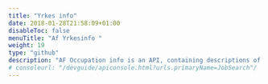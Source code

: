 ```yaml
---
title: "Yrkes info"
date: 2018-01-28T21:58:09+01:00
disableToc: false
menuTitle: "Af Yrkesinfo "
weight: 19
type: "github"
description: "AF Occupation info is an API, containing descriptions of nearly 350 different occupations."
# consoleurl: "/devguide/apiconsole.html?urls.primaryName=JobSearch"/
---
```







